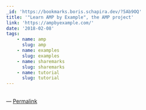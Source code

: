```yaml
---
_id: 'https://bookmarks.boris.schapira.dev/?5Ab9OQ'
title: '"Learn AMP by Example", the AMP project'
link: 'https://ampbyexample.com/'
date: '2018-02-08'
tags:
    - name: amp
      slug: amp
    - name: examples
      slug: examples
    - name: sharemarks
      slug: sharemarks
    - name: tutorial
      slug: tutorial
---
```


<br>&#8212;
<a href="https://bookmarks.boris.schapira.dev/?5Ab9OQ" title="Permalink">Permalink</a>
